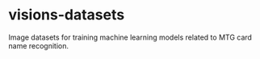# visions-datasets
Image datasets for training machine learning models related to MTG card name recognition.
